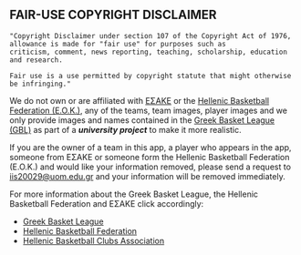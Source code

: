 ## FAIR-USE COPYRIGHT DISCLAIMER
```
"Copyright Disclaimer under section 107 of the Copyright Act of 1976, allowance is made for "fair use" for purposes such as
criticism, comment, news reporting, teaching, scholarship, education and research.

Fair use is a use permitted by copyright statute that might otherwise be infringing."
```
We do not own or are affiliated with <a href="http://www.esake.gr/">ΕΣΑΚΕ</a> or the <a href="https://www.basket.gr/">Hellenic Basketball Federation (E.O.K.)</a>, any of the teams, 
team images, player images and we only provide images and names contained in the <a href="http://www.esake.gr/">Greek Basket League (GBL)</a> 
as part of a **_university project_** to make it more realistic. 

If you are the owner of a team in this app, a player who appears in the app, someone from ΕΣΑΚΕ or someone form the Hellenic Basketball Federation (E.O.K.)
and would like your information removed, please send a request to <a href = "mailto: iis20029@uom.edu.gr">iis20029@uom.edu.gr</a> 
and your information will be removed immediately.

For more information about the Greek Basket League, the Hellenic Basketball Federation and ΕΣΑΚΕ click accordingly: 
- <a href="https://en.wikipedia.org/wiki/Greek_Basket_League">Greek Basket League</a>
- <a href="https://en.wikipedia.org/wiki/Hellenic_Basketball_Federation">Hellenic Basketball Federation</a>
- <a href="https://en.wikipedia.org/wiki/Hellenic_Basketball_Clubs_Association">Hellenic Basketball Clubs Association</a>
